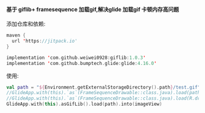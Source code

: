 #### 基于 giflib+ framesequence 加载gif,解决glide 加载gif 卡顿内存高问题

添加仓库和依赖:

```kotlin
maven {
  url 'https://jitpack.io'
}

implementation 'com.github.weiwei0928:giflib:1.0.3'
implementation 'com.github.bumptech.glide:glide:4.16.0'
```



使用:

```kotlin
val path = "${Environment.getExternalStorageDirectory().path}/test.gif"
//GlideApp.with(this).`as`(FrameSequenceDrawable::class.java).load(path).into(imageView)
//GlideApp.with(this).`as`(FrameSequenceDrawable::class.java).load(R.drawable.test).into(imageView) //或：
GlideApp.with(this).asGifLib().load(path).into(imageView)
```

